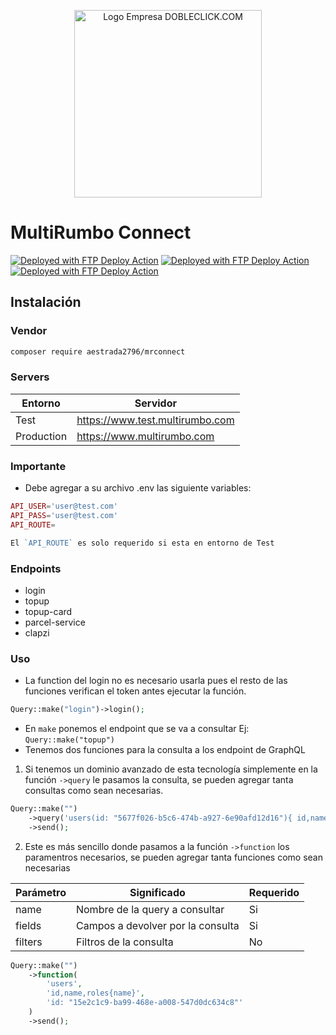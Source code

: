 <p align="center">
    <a href="https://www.multirumbo.com" target="_blank">
        <img src="https://business.multirumbo.com/image/logo/marca_horizontal_morado.svg" width="300" alt="Logo Empresa DOBLECLICK.COM">
    </a>
</p>

# MultiRumbo Connect

[<img alt="Deployed with FTP Deploy Action" src="https://img.shields.io/badge/Version-0.0.1-brightgreen?style=flat">](https://plenus.tecsodevs.com)
[<img alt="Deployed with FTP Deploy Action" src="https://img.shields.io/badge/PHP-8.*-brightgreen?style=flat&logo=php">](https://www.php.net)
[<img alt="Deployed with FTP Deploy Action" src="https://img.shields.io/badge/GraphQL--brightgreen?style=flat&logo=GraphQL">](https://www.php.net)

## Instalación

### Vendor

```bash
composer require aestrada2796/mrconnect
```

### Servers

| Entorno    | Servidor                        |
|------------|---------------------------------|
| Test       | https://www.test.multirumbo.com |
| Production | https://www.multirumbo.com      |

### Importante

- Debe agregar a su archivo .env las siguiente variables:

```php 
API_USER='user@test.com'
API_PASS='user@test.com'
API_ROUTE=

El `API_ROUTE` es solo requerido si esta en entorno de Test 
```

### Endpoints

- login
- topup
- topup-card
- parcel-service
- clapzi

### Uso

- La function del login no es necesario usarla pues el resto de las funciones verifican el token antes ejecutar la
  función.

```php
Query::make("login")->login();
```

- En `make` ponemos el endpoint que se va a consultar Ej: `Query::make("topup")`
- Tenemos dos funciones para la consulta a los endpoint de GraphQL

1. Si tenemos un dominio avanzado de esta tecnología simplemente en la función `->query` le pasamos la consulta, se
   pueden agregar tanta consultas como sean necesarias.

```php
Query::make("")
    ->query('users(id: "5677f026-b5c6-474b-a927-6e90afd12d16"){ id,name }')
    ->send();
```

2. Este es más sencillo donde pasamos a la función `->function` los paramentros necesarios, se pueden agregar tanta
   funciones como sean necesarias

| Parámetro | Significado                       | Requerido |
|-----------|-----------------------------------|-----------|
| name      | Nombre de la query a consultar    | Si        |
| fields    | Campos a devolver por la consulta | Si        |
| filters   | Filtros de la consulta            | No        |

```php
Query::make("")
    ->function(
        'users',
        'id,name,roles{name}',
        'id: "15e2c1c9-ba99-468e-a008-547d0dc634c8"'
    )
    ->send();
```